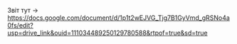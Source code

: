 Звіт тут -> https://docs.google.com/document/d/1p1t2wEJVG_Tjg7B1GyVmd_gRSNo4a0fs/edit?usp=drive_link&ouid=111034489250129780588&rtpof=true&sd=true
